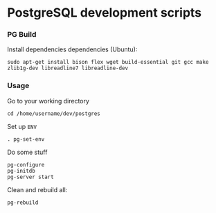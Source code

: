 PostgreSQL development scripts
==============================

### PG Build
Install dependencies dependencies (Ubuntu):
```shell
sudo apt-get install bison flex wget build-essential git gcc make zlib1g-dev libreadline7 libreadline-dev
```

### Usage

Go to your working directory
```shell
cd /home/username/dev/postgres
```

Set up `ENV`
```shell
. pg-set-env
```

Do some stuff
```shell
pg-configure
pg-initdb
pg-server start
```

Clean and rebuild all:
```shell
pg-rebuild
```
